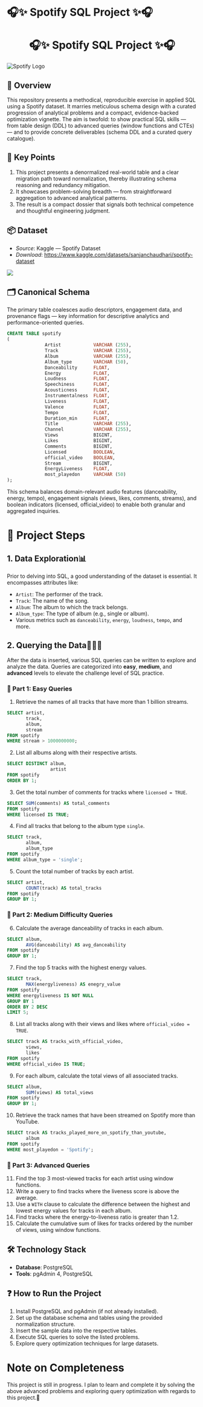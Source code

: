 # 🎧✨ Spotify SQL Project ✨🎧 
<h1 align="center">🎧✨ Spotify SQL Project ✨🎧 </h1>


![Spotify Logo](https://github.com/mayank1ahuja/sql_spotify_project/blob/d888ad3d49086d19e5f9ee3df3157de415d4e38b/spotify_logo.jpg)

## 📄 Overview
This repository presents a methodical, reproducible exercise in applied SQL using a Spotify dataset. It marries meticulous schema design with a curated progression of analytical problems and a compact, evidence-backed optimization vignette. The aim is twofold: to show practical SQL skills — from table design (DDL) to advanced queries (window functions and CTEs) — and to provide concrete deliverables (schema DDL and a curated query catalogue).


## 📌 Key Points
1. This project presents a denormalized real-world table and a clear migration path toward normalization, thereby illustrating schema reasoning and redundancy mitigation.
2. It showcases problem-solving breadth — from straightforward aggregation to advanced analytical patterns.
3. The result is a compact dossier that signals both technical competence and thoughtful engineering judgment.


## 📦 Dataset
- *Source*: Kaggle — Spotify Dataset
- *Download*: https://www.kaggle.com/datasets/sanjanchaudhari/spotify-dataset

![](https://github.com/mayank1ahuja/sql_spotify_project/blob/8efd3810a0fd61ade3e2e8be652a3b06d14fdadd/kaggle%20dataset.png)


## 🗂️ Canonical Schema
The primary table coalesces audio descriptors, engagement data, and provenance flags — key information for descriptive analytics and performance-oriented queries.

```sql
CREATE TABLE spotify 
(
			  Artist 			VARCHAR (255),	
			  Track 			VARCHAR (255),	
			  Album 			VARCHAR (255),	
			  Album_type 		VARCHAR (50),	
			  Danceability 		FLOAT,	
			  Energy 			FLOAT,	
			  Loudness 			FLOAT,	
			  Speechiness 		FLOAT,	
			  Acousticness 		FLOAT,	
			  Instrumentalness 	FLOAT,	
			  Liveness 			FLOAT,
			  Valence 			FLOAT,
			  Tempo 			FLOAT,
			  Duration_min 		FLOAT,
			  Title 			VARCHAR (255),
			  Channel 			VARCHAR (255),
			  Views 			BIGINT,
			  Likes 			BIGINT,
			  Comments 			BIGINT,
			  Licensed 			BOOLEAN,
			  official_video 	BOOLEAN,
			  Stream 			BIGINT,
			  EnergyLiveness 	FLOAT,
			  most_playedon 	VARCHAR (50)
);
```

This schema balances domain-relevant audio features (danceability, energy, tempo), engagement signals (views, likes, comments, streams), and boolean indicators (licensed, official_video) to enable both granular and aggregated inquiries.



# 🧩 Project Steps

## 1. Data Exploration📊
Prior to delving into SQL, a good understanding of the dataset is essential. It encompasses attributes like:  
- `Artist`: The performer of the track.
- `Track`: The name of the song.
- `Album`: The album to which the track belongs.
- `Album_type`: The type of album (e.g., single or album).
- Various metrics such as `danceability`, `energy`, `loudness`, `tempo`, and more.
  

## 2. Querying the Data🧑🏻‍💻
After the data is inserted, various SQL queries can be written to explore and analyze the data. Queries are categorized into **easy**, **medium**, and **advanced** levels to elevate the challenge level of SQL practice.


### 📑 Part 1: Easy Queries
1. Retrieve the names of all tracks that have more than 1 billion streams.
```sql
SELECT artist,
	   track, 
	   album,
	   stream
FROM spotify
WHERE stream > 1000000000;
```

2. List all albums along with their respective artists.
```sql
SELECT DISTINCT album,
	   			artist
FROM spotify
ORDER BY 1;
```

3. Get the total number of comments for tracks where `licensed = TRUE`.
```sql
SELECT SUM(comments) AS total_comments
FROM spotify
WHERE licensed IS TRUE;
```

4. Find all tracks that belong to the album type `single`.
```sql
SELECT track,
	   album,
	   album_type
FROM spotify
WHERE album_type = 'single';
```

5. Count the total number of tracks by each artist.
```sql
SELECT artist,
	   COUNT(track) AS total_tracks
FROM spotify
GROUP BY 1;
```


### 📑 Part 2: Medium Difficulty Queries
6. Calculate the average danceability of tracks in each album.
```sql
SELECT album, 
	   AVG(danceability) AS avg_danceability
FROM spotify
GROUP BY 1;
```

7. Find the top 5 tracks with the highest energy values.
```sql
SELECT track,
	   MAX(energyliveness) AS enegry_value
FROM spotify
WHERE energyliveness IS NOT NULL
GROUP BY 1
ORDER BY 2 DESC
LIMIT 5;
```

8. List all tracks along with their views and likes where `official_video = TRUE`.
```sql
SELECT track AS tracks_with_official_video,
	   views,
	   likes
FROM spotify
WHERE official_video IS TRUE;
```

9. For each album, calculate the total views of all associated tracks.
```sql
SELECT album,
	   SUM(views) AS total_views
FROM spotify
GROUP BY 1;
```

10. Retrieve the track names that have been streamed on Spotify more than YouTube.
```sql
SELECT track AS tracks_played_more_on_spotify_than_youtube,
	   album
FROM spotify
WHERE most_playedon = 'Spotify'; 
```


### 📑 Part 3: Advanced Queries
11. Find the top 3 most-viewed tracks for each artist using window functions.
12. Write a query to find tracks where the liveness score is above the average.
13. Use a `WITH` clause to calculate the difference between the highest and lowest energy values for tracks in each album.
15. Find tracks where the energy-to-liveness ratio is greater than 1.2.
16. Calculate the cumulative sum of likes for tracks ordered by the number of views, using window functions.


## 🛠️ Technology Stack
- **Database**: PostgreSQL
- **Tools**: pgAdmin 4, PostgreSQL


## ❓ How to Run the Project
1. Install PostgreSQL and pgAdmin (if not already installed).
2. Set up the database schema and tables using the provided normalization structure.
3. Insert the sample data into the respective tables.
4. Execute SQL queries to solve the listed problems.
5. Explore query optimization techniques for large datasets.


# Note on Completeness
This project is still in progress. I plan to learn and complete it by solving the above advanced problems and exploring query optimization with regards to this project.🚧

